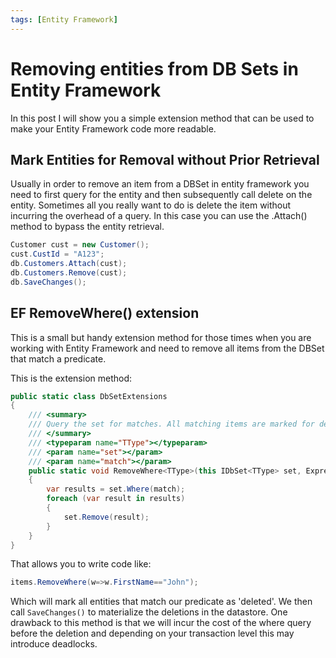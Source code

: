 ```yaml
---
tags: [Entity Framework]
---
```


# Removing entities from DB Sets in Entity Framework

In this post I will show you a simple extension method that can be used to make your Entity Framework code more readable.

## Mark Entities for Removal without Prior Retrieval

Usually in order to remove an item from a DBSet in entity framework you need to first query for the entity and then subsequently call delete on the entity. Sometimes all you really want to do is delete the item without incurring the overhead of a query. In this case you can use the .Attach() method to bypass the entity retrieval.

```c#
Customer cust = new Customer();
cust.CustId = "A123";
db.Customers.Attach(cust);
db.Customers.Remove(cust);
db.SaveChanges();
```

## EF RemoveWhere() extension

This is a small but handy extension method for those times when you are working with Entity Framework and need to remove all items from the DBSet that match a predicate.

This is the extension method:

```c#
public static class DbSetExtensions
{
    /// <summary>
    /// Query the set for matches. All matching items are marked for deletion.
    /// </summary>
    /// <typeparam name="TType"></typeparam>
    /// <param name="set"></param>
    /// <param name="match"></param>
    public static void RemoveWhere<TType>(this IDbSet<TType> set, Expression<Func<TType, bool>> match) where TType : class
    {
        var results = set.Where(match);
        foreach (var result in results)
        {
            set.Remove(result);
        }
    }
}
```

That allows you to write code like:

```c#
items.RemoveWhere(w=>w.FirstName=="John");
```

Which will mark all entities that match our predicate as 'deleted'. We then call ```SaveChanges()``` to materialize the deletions in the datastore. One drawback to this method is that we will incur the cost of the where query before the deletion and depending on your transaction level this may introduce deadlocks.

